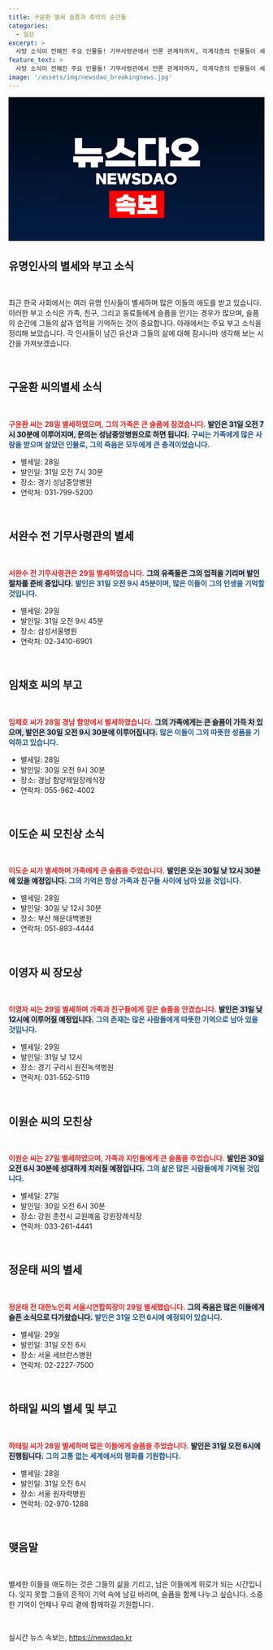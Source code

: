 ```yaml
---
title: 구윤환 별세 슬픔과 추억의 순간들
categories:
  - 일상
excerpt: >
  사망 소식이 전해진 주요 인물들! 기무사령관에서 언론 관계자까지, 각계각층의 인물들이 세상을 떠났습니다. 발인 일정 및 장례식 정보, 가족들의 슬픔을 함께 확인해 보세요.
feature_text: >
  사망 소식이 전해진 주요 인물들! 기무사령관에서 언론 관계자까지, 각계각층의 인물들이 세상을 떠났습니다. 발인 일정 및 장례식 정보, 가족들의 슬픔을 함께 확인해 보세요.
image: '/assets/img/newsdao_breakingnews.jpg'
---
```


<p><img src="/assets/img/newsdao_breakingnews.jpg" alt="firstkoreanews 속보" /></p>

<h2 data-ke-size="size26">유명인사의 별세와 부고 소식</h2>

<p data-ke-size="size16">&nbsp;</p>

<p>최근 한국 사회에서는 여러 유명 인사들이 별세하며 많은 이들의 애도를 받고 있습니다. 이러한 부고 소식은 가족, 친구, 그리고 동료들에게 슬픔을 안기는 경우가 많으며, 슬픔의 순간에 그들의 삶과 업적을 기억하는 것이 중요합니다. 아래에서는 주요 부고 소식을 정리해 보았습니다. 각 인사들이 남긴 유산과 그들의 삶에 대해 잠시나마 생각해 보는 시간을 가져보겠습니다.</p>

<p data-ke-size="size16">&nbsp;</p>

<h2 data-ke-size="size26">구윤환 씨의별세 소식</h2>

<p data-ke-size="size16">&nbsp;</p>

<p><b><span style="color: #ee2323;">구윤환 씨는 28일 별세하였으며, 그의 가족은 큰 슬픔에 잠겼습니다.</span></b> <b><span style="background-color: #21538527;">발인은 31일 오전 7시 30분에 이루어지며, 문의는 성남중앙병원으로 하면 됩니다.</span></b> <b><span style="color: #1a5490;">구씨는 가족에게 많은 사랑을 받으며 살았던 인물로, 그의 죽음은 모두에게 큰 충격이었습니다.</span></b></p>

<ul>
  <li>별세일: 28일</li>
  <li>발인일: 31일 오전 7시 30분</li>
  <li>장소: 경기 성남중앙병원</li>
  <li>연락처: 031-799-5200</li>
</ul>

<p data-ke-size="size16">&nbsp;</p>

<h2 data-ke-size="size26">서완수 전 기무사령관의 별세</h2>

<p data-ke-size="size16">&nbsp;</p>

<p><b><span style="color: #ee2323;">서완수 전 기무사령관은 29일 별세하였습니다.</span></b> <b><span style="background-color: #21538527;">그의 유족들은 그의 업적을 기리며 발인 절차를 준비 중입니다.</span></b> <b><span style="color: #1a5490;">발인은 31일 오전 9시 45분이며, 많은 이들이 그의 인생을 기억할 것입니다.</span></b></p>

<ul>
  <li>별세일: 29일</li>
  <li>발인일: 31일 오전 9시 45분</li>
  <li>장소: 삼성서울병원</li>
  <li>연락처: 02-3410-6901</li>
</ul>

<p data-ke-size="size16">&nbsp;</p>

<h2 data-ke-size="size26">임채호 씨의 부고</h2>

<p data-ke-size="size16">&nbsp;</p>

<p><b><span style="color: #ee2323;">임채호 씨가 28일 경남 함양에서 별세하였습니다.</span></b> <b><span style="background-color: #21538527;">그의 가족에게는 큰 슬픔이 가득 차 있으며, 발인은 30일 오전 9시 30분에 이루어집니다.</span></b> <b><span style="color: #1a5490;">많은 이들이 그의 따뜻한 성품을 기억하고 있습니다.</span></b></p>

<ul>
  <li>별세일: 28일</li>
  <li>발인일: 30일 오전 9시 30분</li>
  <li>장소: 경남 함양제일장례식장</li>
  <li>연락처: 055-962-4002</li>
</ul>

<p data-ke-size="size16">&nbsp;</p>

<h2 data-ke-size="size26">이도순 씨 모친상 소식</h2>

<p data-ke-size="size16">&nbsp;</p>

<p><b><span style="color: #ee2323;">이도순 씨가 별세하며 가족에게 큰 슬픔을 주었습니다.</span></b> <b><span style="background-color: #21538527;">발인은 오는 30일 낮 12시 30분에 있을 예정입니다.</span></b> <b><span style="color: #1a5490;">그의 기억은 항상 가족과 친구들 사이에 남아 있을 것입니다.</span></b></p>

<ul>
  <li>별세일: 28일</li>
  <li>발인일: 30일 낮 12시 30분</li>
  <li>장소: 부산 해운대백병원</li>
  <li>연락처: 051-893-4444</li>
</ul>

<p data-ke-size="size16">&nbsp;</p>

<h2 data-ke-size="size26">이영자 씨 장모상</h2>

<p data-ke-size="size16">&nbsp;</p>

<p><b><span style="color: #ee2323;">이영자 씨는 29일 별세하며 가족과 친구들에게 깊은 슬픔을 안겼습니다.</span></b> <b><span style="background-color: #21538527;">발인은 31일 낮 12시에 이루어질 예정입니다.</span></b> <b><span style="color: #1a5490;">그의 존재는 많은 사람들에게 따뜻한 기억으로 남아 있을 것입니다.</span></b></p>

<ul>
  <li>별세일: 29일</li>
  <li>발인일: 31일 낮 12시</li>
  <li>장소: 경기 구리시 원진녹색병원</li>
  <li>연락처: 031-552-5119</li>
</ul>

<p data-ke-size="size16">&nbsp;</p>

<h2 data-ke-size="size26">이원순 씨의 모친상</h2>

<p data-ke-size="size16">&nbsp;</p>

<p><b><span style="color: #ee2323;">이원순 씨는 27일 별세하였으며, 가족과 지인들에게 큰 슬픔을 주었습니다.</span></b> <b><span style="background-color: #21538527;">발인은 30일 오전 6시 30분에 성대하게 치러질 예정입니다.</span></b> <b><span style="color: #1a5490;">그의 삶은 많은 사람들에게 기억될 것입니다.</span></b></p>

<ul>
  <li>별세일: 27일</li>
  <li>발인일: 30일 오전 6시 30분</li>
  <li>장소: 강원 춘천시 교원예움 강원장례식장</li>
  <li>연락처: 033-261-4441</li>
</ul>

<p data-ke-size="size16">&nbsp;</p>

<h2 data-ke-size="size26">정운태 씨의 별세</h2>

<p data-ke-size="size16">&nbsp;</p>

<p><b><span style="color: #ee2323;">정운태 전 대한노인회 서울시연합회장이 29일 별세했습니다.</span></b> <b><span style="background-color: #21538527;">그의 죽음은 많은 이들에게 슬픈 소식으로 다가왔습니다.</span></b> <b><span style="color: #1a5490;">발인은 31일 오전 6시에 예정되어 있습니다.</span></b></p>

<ul>
  <li>별세일: 29일</li>
  <li>발인일: 31일 오전 6시</li>
  <li>장소: 서울 세브란스병원</li>
  <li>연락처: 02-2227-7500</li>
</ul>

<p data-ke-size="size16">&nbsp;</p>

<h2 data-ke-size="size26">하태일 씨의 별세 및 부고</h2>

<p data-ke-size="size16">&nbsp;</p>

<p><b><span style="color: #ee2323;">하태일 씨가 28일 별세하며 많은 이들에게 슬픔을 주었습니다.</span></b> <b><span style="background-color: #21538527;">발인은 31일 오전 6시에 진행됩니다.</span></b> <b><span style="color: #1a5490;">그의 고통 없는 세계에서의 평화를 기원합니다.</span></b></p>

<ul>
  <li>별세일: 28일</li>
  <li>발인일: 31일 오전 6시</li>
  <li>장소: 서울 원자력병원</li>
  <li>연락처: 02-970-1288</li>
</ul>

<p data-ke-size="size16">&nbsp;</p>

<h2 data-ke-size="size26">맺음말</h2>

<p data-ke-size="size16">&nbsp;</p>

<p>별세한 이들을 애도하는 것은 그들의 삶을 기리고, 남은 이들에게 위로가 되는 시간입니다. 잊지 못할 그들의 흔적이 기억 속에 남길 바라며, 슬픔을 함께 나누고 싶습니다. 소중한 기억이 언제나 우리 곁에 함께하길 기원합니다. </p>

<p data-ke-size="size16">&nbsp;</p>
실시간 뉴스 속보는, <a href="https://newsdao.kr" rel="dofollow">https://newsdao.kr</a>


